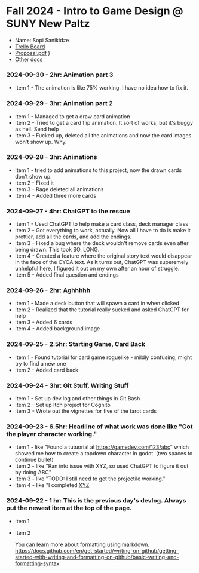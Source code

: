 # Fall 2024 - Intro to Game Design @ SUNY New Paltz
* Name: Sopi Sanikidze
* [Trello Board](https://trello.com/invite/b/66e9f2ccecd04aa658e1d2fc/ATTI59ee15f9c1f8e08431024fc420ea79c0F2C23E0D/game-design-task-list)
* [Proposal.pdf](https://github.com/user-attachments/files/17299422/Game.Mechanics.1.pdf)
)
* [Other docs](todo)

### 2024-09-30 - 2hr: Animation part 3
* Item 1 - The animation is like 75% working. I have no idea how to fix it.

### 2024-09-29 - 3hr: Animation part 2
* Item 1 - Managed to get a draw card animation
* Item 2 - Tried to get a card flip animation. It sort of works, but it's buggy as hell. Send help
* Item 3 - Fucked up, deleted all the animations and now the card images won't show up. Why.

### 2024-09-28 - 3hr: Animations
* Item 1 - tried to add animations to this project, now the drawn cards don't show up.
* Item 2 - Fixed it
* Item 3 - Rage deleted all animations
* Item 4 - Added three more cards

### 2024-09-27 - 4hr: ChatGPT to the rescue
* Item 1 - Used ChatGPT to help make a card class, deck manager class
* Item 2 - Got everything to work, actually. Now all I have to do is make it prettier, add all the cards, and add the endings.
* Item 3 - Fixed a bug where the deck wouldn't remove cards even after being drawn. This took SO. LONG.
* Item 4 - Created a feature where the original story text would disappear in the face of the CYOA text. As It turns out, ChatGPT was superemely unhelpful here, I figured it out on my own after an hour of struggle.
* Item 5 - Added final question and endings

### 2024-09-26 - 2hr: Aghhhhh
* Item 1 - Made a deck button that will spawn a card in when clicked
* Item 2 - Realized that the tutorial really sucked and asked ChatGPT for help
* Item 3 - Added 6 cards
* Item 4 - Added background image

### 2024-09-25 - 2.5hr: Starting Game, Card Back
* Item 1 - Found tutorial for card game roguelike - mildly confusing, might try to find a new one
* Item 2 - Added card back

### 2024-09-24 - 3hr: Git Stuff, Writing Stuff
* Item 1 - Set up dev log and other things in Git Bash
* Item 2 - Set up Itch project for Cognito
* Item 3 - Wrote out the vignettes for five of the tarot cards

### 2024-09-23 - 6.5hr: Headline of what work was done like "Got the player character working."
* Item 1 - like "Found a tutuorial at https://gamedev.com/123/abc" which showed me how to create a
  topdown character in godot. (two spaces to continue bullet)
* Item 2 - like "Ran into issue with XYZ, so used ChatGPT to figure it out by doing ABC"
* Item 3 - like "TODO: I still need to get the projectile working."
* Item 4 - like "I completed [XYZ](some-link-to-ticket)

### 2024-09-22 - 1 hr: This is the previous day's devlog. Always put the newest item at the top of the page.
* Item 1
* Item 2

  You can learn more about formatting using markdown.
https://docs.github.com/en/get-started/writing-on-github/getting-started-with-writing-and-formatting-on-github/basic-writing-and-formatting-syntax
